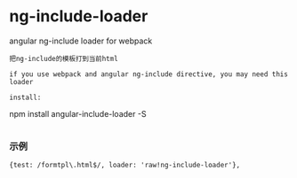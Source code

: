# ng-include-loader
angular ng-include loader for webpack
```
把ng-include的模板打到当前html

if you use webpack and angular ng-include directive, you may need this loader

install:
```
npm install angular-include-loader -S
```
```
### 示例
```
{test: /formtpl\.html$/, loader: 'raw!ng-include-loader'},
```
